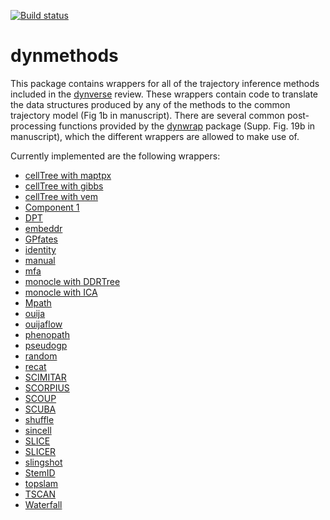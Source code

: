 
<!-- README.md is generated from README.Rmd. Please edit that file -->
[![Build status](https://travis-ci.org/dynverse/dynmethods.svg?branch=master)](https://travis-ci.org/dynverse/dynmethods)

dynmethods
==========

This package contains wrappers for all of the trajectory inference methods included in the [dynverse](https://www.github.com/dynverse/dynverse) review. These wrappers contain code to translate the data structures produced by any of the methods to the common trajectory model (Fig 1b in manuscript). There are several common post-processing functions provided by the [dynwrap](https://www.github.com/dynverse/dynwrap) package (Supp. Fig. 19b in manuscript), which the different wrappers are allowed to make use of.

Currently implemented are the following wrappers:

-   [cellTree with maptpx](https://github.com/dynverse/dynmethods/blob/master/R/ti_celltree.R#L3)
-   [cellTree with gibbs](https://github.com/dynverse/dynmethods/blob/master/R/ti_celltree.R#L7)
-   [cellTree with vem](https://github.com/dynverse/dynmethods/blob/master/R/ti_celltree.R#L11)
-   [Component 1](https://github.com/dynverse/dynmethods/blob/master/R/ti_compone.R#L3)
-   [DPT](https://github.com/dynverse/dynmethods/blob/master/R/ti_dpt.R#L3)
-   [embeddr](https://github.com/dynverse/dynmethods/blob/master/R/ti_embeddr.R#L3)
-   [GPfates](https://github.com/dynverse/dynmethods/blob/master/R/ti_gpfates.R#L3)
-   [identity](https://github.com/dynverse/dynmethods/blob/master/R/ti_identity.R#L6)
-   [manual](https://github.com/dynverse/dynmethods/blob/master/R/ti_manual.R#L6)
-   [mfa](https://github.com/dynverse/dynmethods/blob/master/R/ti_mfa.R#L3)
-   [monocle with DDRTree](https://github.com/dynverse/dynmethods/blob/master/R/ti_monocle.R#L3)
-   [monocle with ICA](https://github.com/dynverse/dynmethods/blob/master/R/ti_monocle.R#L7)
-   [Mpath](https://github.com/dynverse/dynmethods/blob/master/R/ti_mpath.R#L3)
-   [ouija](https://github.com/dynverse/dynmethods/blob/master/R/ti_ouija.R#L3)
-   [ouijaflow](https://github.com/dynverse/dynmethods/blob/master/R/ti_ouijaflow.R#L3)
-   [phenopath](https://github.com/dynverse/dynmethods/blob/master/R/ti_phenopath.R#L3)
-   [pseudogp](https://github.com/dynverse/dynmethods/blob/master/R/ti_pseudogp.R#L3)
-   [random](https://github.com/dynverse/dynmethods/blob/master/R/ti_random.R#L6)
-   [recat](https://github.com/dynverse/dynmethods/blob/master/R/ti_recat.R#L3)
-   [SCIMITAR](https://github.com/dynverse/dynmethods/blob/master/R/ti_scimitar.R#L3)
-   [SCORPIUS](https://github.com/dynverse/dynmethods/blob/master/R/ti_scorpius.R#L3)
-   [SCOUP](https://github.com/dynverse/dynmethods/blob/master/R/ti_scoup.R#L3)
-   [SCUBA](https://github.com/dynverse/dynmethods/blob/master/R/ti_scuba.R#L3)
-   [shuffle](https://github.com/dynverse/dynmethods/blob/master/R/ti_shuffle.R#L6)
-   [sincell](https://github.com/dynverse/dynmethods/blob/master/R/ti_sincell.R#L3)
-   [SLICE](https://github.com/dynverse/dynmethods/blob/master/R/ti_slice.R#L3)
-   [SLICER](https://github.com/dynverse/dynmethods/blob/master/R/ti_slicer.R#L3)
-   [slingshot](https://github.com/dynverse/dynmethods/blob/master/R/ti_slingshot.R#L3)
-   [StemID](https://github.com/dynverse/dynmethods/blob/master/R/ti_stemid.R#L3)
-   [topslam](https://github.com/dynverse/dynmethods/blob/master/R/ti_topslam.R#L3)
-   [TSCAN](https://github.com/dynverse/dynmethods/blob/master/R/ti_tscan.R#L3)
-   [Waterfall](https://github.com/dynverse/dynmethods/blob/master/R/ti_waterfall.R#L3)
